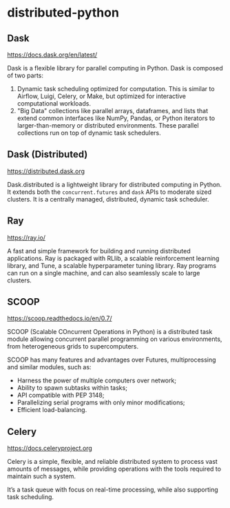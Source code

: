 # distributed-python


## Dask
https://docs.dask.org/en/latest/

Dask is a flexible library for parallel computing in Python. Dask is composed of two parts:

1. Dynamic task scheduling optimized for computation. This is similar to Airflow, Luigi, Celery, or Make, but optimized for interactive computational workloads.
2. "Big Data" collections like parallel arrays, dataframes, and lists that extend common interfaces like NumPy, Pandas, or Python iterators to larger-than-memory or distributed environments. These parallel collections run on top of dynamic task schedulers.

## Dask (Distributed)
https://distributed.dask.org

Dask.distributed is a lightweight library for distributed computing in Python. It extends both the `concurrent.futures` and `dask` APIs to moderate sized clusters. It is a centrally managed, distributed, dynamic task scheduler.

## Ray
https://ray.io/

A fast and simple framework for building and running distributed applications. Ray is packaged with RLlib, a scalable reinforcement learning library, and Tune, a scalable hyperparameter tuning library.
Ray programs can run on a single machine, and can also seamlessly scale to large clusters.

## SCOOP
https://scoop.readthedocs.io/en/0.7/

SCOOP (Scalable COncurrent Operations in Python) is a distributed task module allowing concurrent parallel programming on various environments, from heterogeneous grids to supercomputers.

SCOOP has many features and advantages over Futures, multiprocessing and similar modules, such as:

- Harness the power of multiple computers over network;
- Ability to spawn subtasks within tasks;
- API compatible with PEP 3148;
- Parallelizing serial programs with only minor modifications;
- Efficient load-balancing.

## Celery

https://docs.celeryproject.org

Celery is a simple, flexible, and reliable distributed system to process vast amounts of messages, while providing operations with the tools required to maintain such a system.

It’s a task queue with focus on real-time processing, while also supporting task scheduling.




